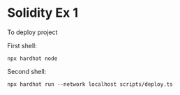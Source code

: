 # Solidity Ex 1

To deploy project

First shell:

```shell
npx hardhat node
```

Second shell:

```shell
npx hardhat run --network localhost scripts/deploy.ts
```




